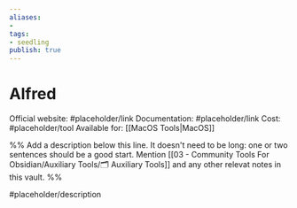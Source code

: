 ```yaml
---
aliases: 
- 
tags:
- seedling
publish: true
---
```


# Alfred

Official website: #placeholder/link 
Documentation: #placeholder/link 
Cost: #placeholder/tool
Available for: [[MacOS Tools|MacOS]]

%% Add a description below this line. It doesn't need to be long: one or two sentences should be a good start. Mention [[03 - Community Tools For Obsidian/Auxiliary Tools/🗂️ Auxiliary Tools]] and any other relevat notes in this vault. %%

#placeholder/description 
